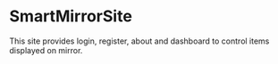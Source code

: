 # SmartMirrorSite
This site provides login, register, about and dashboard to control items displayed on mirror.
